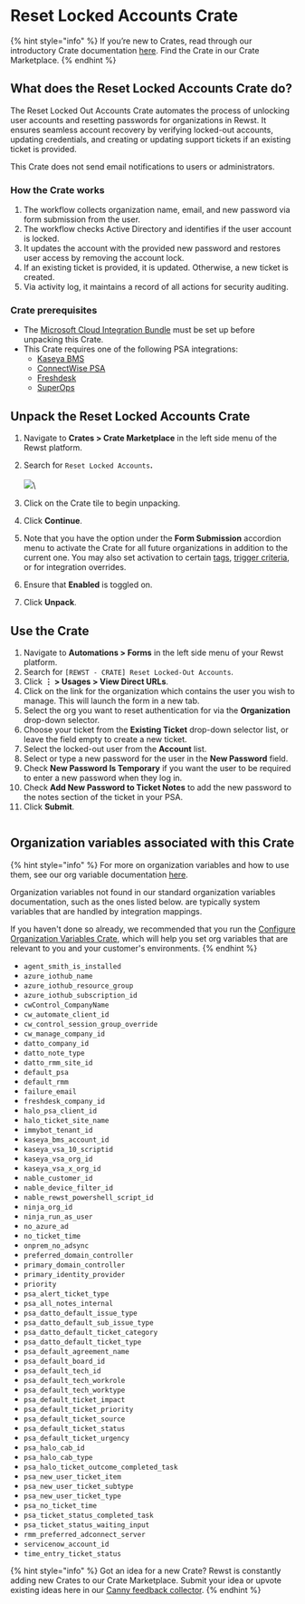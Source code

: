 # Reset Locked Accounts Crate

{% hint style="info" %}
If you’re new to Crates, read through our introductory Crate documentation [here](https://docs.rewst.help/prebuilt-automations/crates). Find the Crate in our Crate Marketplace.
{% endhint %}

## What does the Reset Locked Accounts Crate do?

The Reset Locked Out Accounts Crate automates the process of unlocking user accounts and resetting passwords for organizations in Rewst. It ensures seamless account recovery by verifying locked-out accounts, updating credentials, and creating or updating support tickets if an existing ticket is provided.

This Crate does not send email notifications to users or administrators.

### How the Crate works

1. The workflow collects organization name, email, and new password via form submission from the user.
2. The workflow checks Active Directory and identifies if the user account is locked.
3. It updates the account with the provided new password and restores user access by removing the account lock.
4. If an existing ticket is provided, it is updated. Otherwise, a new ticket is created.
5. Via activity log, it maintains a record of all actions for security auditing.

### Crate prerequisites

* The [Microsoft Cloud Integration Bundle](../../configuration/integrations/integration-guides/microsoft-cloud-integration-bundle/) must be set up before unpacking this Crate.
* This Crate requires one of the following PSA integrations:
  * [Kaseya BMS](../../configuration/integrations/integration-guides/kaseya-bms-integration-setup.md)
  * [ConnectWise PSA](../../configuration/integrations/integration-guides/connectwise-integration-setup.md)
  * [Freshdesk](../../configuration/integrations/integration-guides/freshdesk-integration-setup.md)
  * [SuperOps](../../configuration/integrations/integration-guides/superops-integration.md)

## Unpack the Reset Locked Accounts Crate

1. Navigate to **Crates > Crate Marketplace** in the left side menu of the Rewst platform.
2. Search for `Reset Locked Accounts`**.**\
   \
   ![](<../../../.gitbook/assets/Screenshot 2025-09-22 at 11.00.42 AM.png>)\

3. Click on the Crate tile to begin unpacking.
4. Click **Continue**.
5. Note that you have the option under the **Form Submission** accordion menu to activate the Crate for all future organizations in addition to the current one. You may also set activation to certain [tags](https://docs.rewst.help/documentation/settings/tags-in-rewst), [trigger criteria](../../automations/intro-to-triggers/trigger-criteria.md), or for integration overrides.
6. Ensure that **Enabled** is toggled on.
7. Click **Unpack**.

## Use the Crate

1. Navigate to **Automations > Forms** in the left side menu of your Rewst platform.
2. Search for `[REWST - CRATE] Reset Locked-Out Accounts`.
3. Click **⋮ > Usages > View Direct URLs**.
4. Click on the link for the organization which contains the user you wish to manage. This will launch the form in a new tab.
5. Select the org you want to reset authentication for via the **Organization** drop-down selector.
6. Choose your ticket from the **Existing Ticket** drop-down selector list, or leave the field empty to create a new ticket.
7. Select the locked-out user from the **Account** list.
8. Select or type a new password for the user in the **New Password** field.
9. Check **New Password Is Temporary** if you want the user to be required to enter a new password when they log in.
10. Check **Add New Password to Ticket Notes** to add the new password to the notes section of the ticket in your PSA.
11. Click **Submit**.

<figure><img src="../../../.gitbook/assets/Screenshot 2025-09-22 at 11.21.05 AM.png" alt=""><figcaption></figcaption></figure>

## Organization variables associated with this Crate <a href="#organization-variables-associated-with-this-crate" id="organization-variables-associated-with-this-crate"></a>

{% hint style="info" %}
For more on organization variables and how to use them, see our org variable documentation [here](https://docs.rewst.help/documentation/configuration/organization-variables).

Organization variables not found in our standard organization variables documentation, such as the ones listed below. are typically system variables that are handled by integration mappings.

If you haven't done so already, we recommended that you run the [Configure Organization Variables Crate](https://docs.rewst.help/documentation/crates/existing-crate-documentation/configure-organization-variables), which will help you set org variables that are relevant to you and your customer's environments.
{% endhint %}

* `agent_smith_is_installed`
* `azure_iothub_name`
* `azure_iothub_resource_group`
* `azure_iothub_subscription_id`
* `cwControl_CompanyName`
* `cw_automate_client_id`
* `cw_control_session_group_override`
* `cw_manage_company_id`
* `datto_company_id`
* `datto_note_type`
* `datto_rmm_site_id`
* `default_psa`
* `default_rmm`
* `failure_email`
* `freshdesk_company_id`
* `halo_psa_client_id`
* `halo_ticket_site_name`
* `immybot_tenant_id`
* `kaseya_bms_account_id`
* `kaseya_vsa_10_scriptid`
* `kaseya_vsa_org_id`
* `kaseya_vsa_x_org_id`
* `nable_customer_id`
* `nable_device_filter_id`
* `nable_rewst_powershell_script_id`
* `ninja_org_id`
* `ninja_run_as_user`
* `no_azure_ad`
* `no_ticket_time`
* `onprem_no_adsync`
* `preferred_domain_controller`
* `primary_domain_controller`
* `primary_identity_provider`
* `priority`
* `psa_alert_ticket_type`
* `psa_all_notes_internal`
* `psa_datto_default_issue_type`
* `psa_datto_default_sub_issue_type`
* `psa_datto_default_ticket_category`
* `psa_datto_default_ticket_type`
* `psa_default_agreement_name`
* `psa_default_board_id`
* `psa_default_tech_id`
* `psa_default_tech_workrole`
* `psa_default_tech_worktype`
* `psa_default_ticket_impact`
* `psa_default_ticket_priority`
* `psa_default_ticket_source`
* `psa_default_ticket_status`
* `psa_default_ticket_urgency`
* `psa_halo_cab_id`
* `psa_halo_cab_type`
* `psa_halo_ticket_outcome_completed_task`
* `psa_new_user_ticket_item`
* `psa_new_user_ticket_subtype`
* `psa_new_user_ticket_type`
* `psa_no_ticket_time`
* `psa_ticket_status_completed_task`
* `psa_ticket_status_waiting_input`
* `rmm_preferred_adconnect_server`
* `servicenow_account_id`
* `time_entry_ticket_status`

{% hint style="info" %}
Got an idea for a new Crate? Rewst is constantly adding new Crates to our Crate Marketplace. Submit your idea or upvote existing ideas here in our [Canny feedback collector](https://rewst.canny.io/crates).
{% endhint %}
